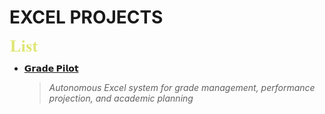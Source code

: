 # EXCEL PROJECTS
<img src=./images/cw_list.png height=20>

- [**𝗚𝗿𝗮𝗱𝗲 𝗣𝗶𝗹𝗼𝘁**](./tree/main/Grade_Pilot)


  > _Autonomous Excel system for grade management, performance projection, and academic planning_
